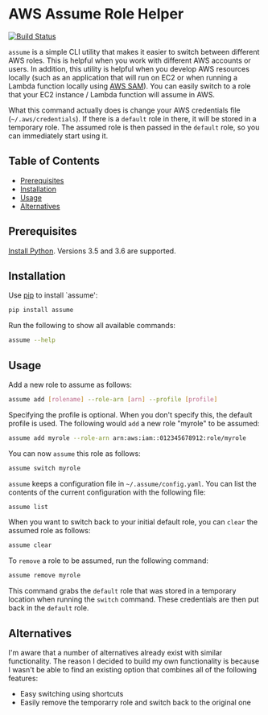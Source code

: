 # AWS Assume Role Helper
[![Build Status](https://travis-ci.org/SanderKnape/assume.svg?branch=master)](https://travis-ci.org/SanderKnape/assume)

`assume` is a simple CLI utility that makes it easier to switch between different AWS roles. This is helpful when you work with different AWS accounts or users. In addition, this utility is helpful when you develop AWS resources locally (such as an application that will run on EC2 or when running a Lambda function locally using [AWS SAM](https://github.com/awslabs/aws-sam-cli)). You can easily switch to a role that your EC2 instance / Lambda function will assume in AWS.

What this command actually does is change your AWS credentials file (`~/.aws/credentials`). If there is a `default` role in there, it will be stored in a temporary role. The assumed role is then passed in the `default` role, so you can immediately start using it.

## Table of Contents

* [Prerequisites](#prerequisites)
* [Installation](#installation)
* [Usage](#usage)
* [Alternatives](#alternatives)

## Prerequisites

[Install Python](https://www.python.org/downloads/). Versions 3.5 and 3.6 are supported.

## Installation

Use [pip](https://pypi.org/project/pip/) to install `assume':

```bash
pip install assume
```

Run the following to show all available commands:

```bash
assume --help
```

## Usage

Add a new role to assume as follows:

```bash
assume add [rolename] --role-arn [arn] --profile [profile]
```

Specifying the profile is optional. When you don't specify this, the default profile is used. The following would `add` a new role "myrole" to be assumed:

```bash
assume add myrole --role-arn arn:aws:iam::012345678912:role/myrole
```

You can now `assume` this role as follows:

```bash
assume switch myrole
```

`assume` keeps a configuration file in `~/.assume/config.yaml`. You can list the contents of the current configuration with the following file:

```bash
assume list
```

When you want to switch back to your initial default role, you can `clear` the assumed role as follows:

```bash
assume clear
```

To `remove` a role to be assumed, run the following command:

```bash
assume remove myrole
```

This command grabs the `default` role that was stored in a temporary location when running the `switch` command. These credentials are then put back in the `default` role.

## Alternatives

I'm aware that a number of alternatives already exist with similar functionality. The reason I decided to build my own functionality is because I wasn't be able to find an existing option that combines all of the following features:

* Easy switching using shortcuts
* Easily remove the temporarry role and switch back to the original one
